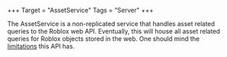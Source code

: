 +++
Target = "AssetService"
Tags = "Server"
+++

The AssetService is a non-replicated service that handles asset related queries to the Roblox web API. Eventually, this will house all asset related queries for Roblox objects stored in the web. One should mind the [limitations](https://developer.roblox.com/search#stq=Multi%20Place%20Games) this API has.